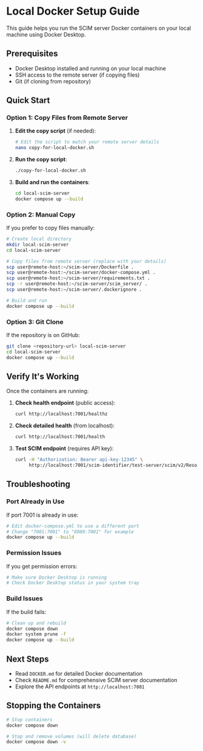 # Local Docker Setup Guide

This guide helps you run the SCIM server Docker containers on your local machine using Docker Desktop.

## Prerequisites

- Docker Desktop installed and running on your local machine
- SSH access to the remote server (if copying files)
- Git (if cloning from repository)

## Quick Start

### Option 1: Copy Files from Remote Server

1. **Edit the copy script** (if needed):
   ```bash
   # Edit the script to match your remote server details
   nano copy-for-local-docker.sh
   ```

2. **Run the copy script**:
   ```bash
   ./copy-for-local-docker.sh
   ```

3. **Build and run the containers**:
   ```bash
   cd local-scim-server
   docker compose up --build
   ```

### Option 2: Manual Copy

If you prefer to copy files manually:

```bash
# Create local directory
mkdir local-scim-server
cd local-scim-server

# Copy files from remote server (replace with your details)
scp user@remote-host:~/scim-server/Dockerfile .
scp user@remote-host:~/scim-server/docker-compose.yml .
scp user@remote-host:~/scim-server/requirements.txt .
scp -r user@remote-host:~/scim-server/scim_server/ .
scp user@remote-host:~/scim-server/.dockerignore .

# Build and run
docker compose up --build
```

### Option 3: Git Clone

If the repository is on GitHub:

```bash
git clone <repository-url> local-scim-server
cd local-scim-server
docker compose up --build
```

## Verify It's Working

Once the containers are running:

1. **Check health endpoint** (public access):
   ```bash
   curl http://localhost:7001/healthz
   ```

2. **Check detailed health** (from localhost):
   ```bash
   curl http://localhost:7001/health
   ```

3. **Test SCIM endpoint** (requires API key):
   ```bash
   curl -H "Authorization: Bearer api-key-12345" \
        http://localhost:7001/scim-identifier/test-server/scim/v2/ResourceTypes
   ```

## Troubleshooting

### Port Already in Use
If port 7001 is already in use:
```bash
# Edit docker-compose.yml to use a different port
# Change "7001:7001" to "8080:7001" for example
docker compose up --build
```

### Permission Issues
If you get permission errors:
```bash
# Make sure Docker Desktop is running
# Check Docker Desktop status in your system tray
```

### Build Issues
If the build fails:
```bash
# Clean up and rebuild
docker compose down
docker system prune -f
docker compose up --build
```

## Next Steps

- Read `DOCKER.md` for detailed Docker documentation
- Check `README.md` for comprehensive SCIM server documentation
- Explore the API endpoints at `http://localhost:7001`

## Stopping the Containers

```bash
# Stop containers
docker compose down

# Stop and remove volumes (will delete database)
docker compose down -v
``` 